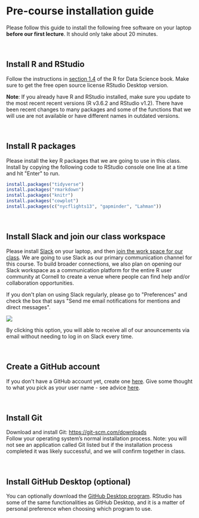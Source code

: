 Pre-course installation guide
================

Please follow this guide to install the following free software on your laptop **before our first lecture**. It should only take about 20 minutes.

<br>

Install R and RStudio
-------------

Follow the instructions in [section 1.4](https://r4ds.had.co.nz/introduction.html#prerequisites) of the R for Data Science book. Make sure to get the free open source license RStudio Desktop version.

**Note**: If you already have R and RStudio installed, make sure you update to the most recent recent versions (R v3.6.2 and RStudio v1.2). There have been recent changes to many packages and some of the functions that we will use are not available or have different names in outdated versions.

<br>


Install R packages
----------

Please install the key R packages that we are going to use in this class. Install by copying the following code to RStudio console one line at a time and hit "Enter" to run.

``` r
install.packages("tidyverse")
install.packages("rmarkdown")
install.packages("knitr")
install.packages("cowplot")
install.packages(c("nycflights13", "gapminder", "Lahman"))
```

<br>


Install Slack and join our class workspace
-----

Please install [Slack](https://slack.com/download) on your laptop, and then [join the work space for our class](https://join.slack.com/t/ntres-6940/shared_invite/enQtOTYzMzc5NjMwNTgwLWJjNWIzOWUxOGE0YjliNjVlMDk2YjM4MDAwNzJkMzY2NDlmOTJmNjBjMjQwMTQwZTk5ZDA5N2EwNjE4Mzc4ZTE). We are going to use Slack as our primary communication channel for this course. To build broader connections, we also plan on opening our Slack workspace as a communication platform for the entire R user community at Cornell to create a venue where people can find help and/or collaboration opportunities.

If you don't plan on using Slack regularly, please go to "Preferences" and check the box that says "Send me email notifications for mentions and direct messages". 

![](https://slackhq.com/wp-content/uploads/2023/05/2019-05_Haughey_CustomizeNotifications_mobile-notifications.png?w=460)

By clicking this option, you will able to receive all of our anouncements via email without needing to log in on Slack every time.

<br>


Create a GitHub account
--------------

If you don't have a GitHub account yet, create one [here](https://github.com/join). Give some thought to what you pick as your user name - see advice [here](https://happygitwithr.com/github-acct.html#username-advice).

<br>


Install Git
--------------
Download and install Git: https://git-scm.com/downloads  
Follow your operating system’s normal installation process. Note: you will not see an application called Git listed but if the installation process completed it was likely successful, and we will confirm together in class.

<br>


Install GitHub Desktop (optional)
-------------------------

You can optionally download the [GitHub Desktop program](https://desktop.github.com/). RStudio has some of the same functionalities as GitHub Desktop, and it is a matter of personal preference when choosing which program to use.
